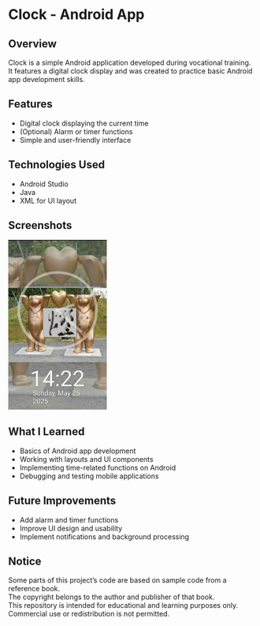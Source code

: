 # Clock - Android App

## Overview
Clock is a simple Android application developed during vocational training.  
It features a digital clock display and was created to practice basic Android app development skills.

## Features
- Digital clock displaying the current time  
- (Optional) Alarm or timer functions  
- Simple and user-friendly interface

## Technologies Used
- Android Studio  
- Java
- XML for UI layout

## Screenshots
<img src="./screenshots/main_screen.jpg" alt="Main Screen" width="200" />

## What I Learned
- Basics of Android app development  
- Working with layouts and UI components  
- Implementing time-related functions on Android  
- Debugging and testing mobile applications

## Future Improvements
- Add alarm and timer functions  
- Improve UI design and usability  
- Implement notifications and background processing

## Notice
Some parts of this project’s code are based on sample code from a reference book.  
The copyright belongs to the author and publisher of that book.  
This repository is intended for educational and learning purposes only.  
Commercial use or redistribution is not permitted.
